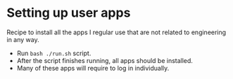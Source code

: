 # Setting up user apps

Recipe to install all the apps I regular use that are not related to engineering in any way.

- Run `bash ./run.sh` script.
- After the script finishes running, all apps should be installed.
- Many of these apps will require to log in individually.
